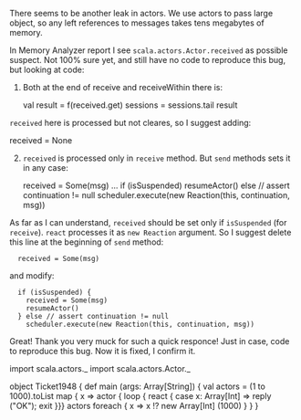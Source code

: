 There seems to be another leak in actors. We use actors to pass large object, so any left references to messages takes tens megabytes of memory.

In Memory Analyzer report I see `scala.actors.Actor.received` as possible suspect. Not 100% sure yet, and still have no code to reproduce this bug, but looking at code:

1) Both at the end of receive and receiveWithin there is:

    val result = f(received.get)
    sessions = sessions.tail
    result

`received` here is processed but not cleares, so I suggest adding:

received = None

2) `received` is processed only in `receive` method. But `send` methods sets it in any case:

      received = Some(msg)
...
      if (isSuspended)
        resumeActor()
      else // assert continuation != null
        scheduler.execute(new Reaction(this, continuation, msg))

As far as I can understand, `received` should be set only if `isSuspended` (for `receive`). `react` processes it as `new Reaction` argument. So I suggest delete this line at the beginning of `send` method:

      received = Some(msg)

and modify:

      if (isSuspended) {
        received = Some(msg)
        resumeActor()
      } else // assert continuation != null
        scheduler.execute(new Reaction(this, continuation, msg))
Great! Thank you very muck for such a quick responce!
Just in case, code to reproduce this bug. Now it is fixed, I confirm it.

import scala.actors._
import scala.actors.Actor._

object Ticket1948 {
  def main (args: Array[String]) {
    val actors = (1 to 1000).toList map { x => actor { loop { react {
      case x: Array[Int] => reply ("OK"); exit }}}
    actors foreach { x => x !? new Array[Int] (1000) }
  }
}
